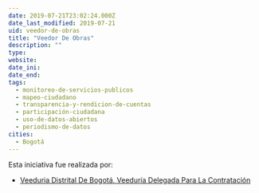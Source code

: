 ```yaml
---
date: 2019-07-21T23:02:24.000Z
date_last_modified: 2019-07-21
uid: veedor-de-obras
title: "Veedor De Obras"
description: ""
type: 
website: 
date_ini: 
date_end: 
tags:
  - monitoreo-de-servicios-publicos
  - mapeo-ciudadano
  - transparencia-y-rendicion-de-cuentas
  - participación-ciudadana
  - uso-de-datos-abiertos
  - periodismo-de-datos
cities: 
  - Bogotá
---
```


Esta iniciativa fue realizada por:

- [Veeduria Distrital De Bogotá, Veeduría Delegada Para La Contratación](/i/veeduria-distrital-de-bogota-veeduria-delegada-para-la-contratacion.html)
